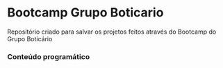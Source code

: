 # Bootcamp Grupo Boticario
Repositório criado para salvar os projetos feitos através do Bootcamp do Grupo Boticário

<h3> Conteúdo programático 
